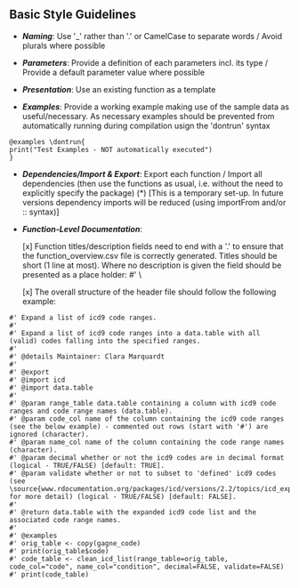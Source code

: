 ## Basic Style Guidelines

- **_Naming_**: Use '_' rather than '.' or CamelCase to separate words / Avoid plurals 
  where possible

- **_Parameters_**: Provide a definition of each parameters incl. its type / Provide a 
  default parameter value where possible

- **_Presentation_**: Use an existing function as a template

- **_Examples_**: Provide a working example making use of the sample data as useful/necessary. As necessary examples should be prevented from automatically running during compilation usign the 'dontrun' syntax
```
@examples \dontrun{
print("Test Examples - NOT automatically executed")
}
```

- **_Dependencies/Import & Export_**: Export each function / Import all dependencies 
  (then use the functions as usual, i.e. without the need to explicitly specify the package) (*) [This is a temporary set-up. In future versions dependency imports will be reduced (using importFrom and/or :: syntax)]

- **_Function-Level Documentation_**:

	[x] Function titles/description fields need to end with a '.' to ensure that the function_overview.csv file is correctly generated. Titles should be short (1 line at most). Where no description is given the field should be presented as a place holder: #' \

	[x] The overall structure of the header file should follow the following example:

```
#' Expand a list of icd9 code ranges. 
#' 
#' Expand a list of icd9 code ranges into a data.table with all (valid) codes falling into the specified ranges.
#' 
#' @details Maintainer: Clara Marquardt
#' 
#' @export
#' @import icd
#' @import data.table
#' 
#' @param range_table data.table containing a column with icd9 code ranges and code range names (data.table).
#' @param code_col name of the column containing the icd9 code ranges (see the below example) - commented out rows (start with '#') are ignored (character). 
#' @param name_col name of the column containing the code range names (character).  
#' @param decimal whether or not the icd9 codes are in decimal format (logical - TRUE/FALSE) [default: TRUE]. 
#' @param validate whether or not to subset to 'defined' icd9 codes (see \source{www.rdocumentation.org/packages/icd/versions/2.2/topics/icd_expand_range} for more detail) (logical - TRUE/FALSE) [default: FALSE]. 
#' 
#' @return data.table with the expanded icd9 code list and the associated code range names. 
#' 
#' @examples 
#' orig_table <- copy(gagne_code) 
#' print(orig_table$code)        
#' code_table <- clean_icd_list(range_table=orig_table, code_col="code", name_col="condition", decimal=FALSE, validate=FALSE) 
#' print(code_table)
```
